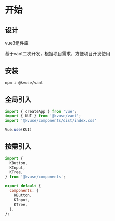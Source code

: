 
# 开始

## 设计

vue3组件库

基于vant二次开发，根据项目需求，方便项目开发使用

## 安装

```bash
npm i @kvuse/vant
```

## 全局引入

```js
import { createApp } from 'vue';
import { KUI } from '@kvuse/vant';
import '@kvuse/components/dist/index.css'

Vue.use(KUI)
```

## 按需引入

```js
import {
  KButton,
  KInput,
  KTree,
} from '@kvuse/components';

export default {
  components: {
    KButton,
    KInput,
    KTree,
  },
};
```
